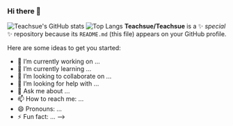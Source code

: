 ### Hi there 👋
![Teachsue's GitHub stats](https://github-readme-stats.vercel.app/api?username=Teachsue&show_icons=true&theme=radical) 
![Top Langs](https://github-readme-stats.vercel.app/api/top-langs/?username=Teachsue&layout=compact&theme=onedark)
**Teachsue/Teachsue** is a ✨ _special_ ✨ repository because its `README.md` (this file) appears on your GitHub profile.

Here are some ideas to get you started:

- 🔭 I’m currently working on ...
- 🌱 I’m currently learning ...
- 👯 I’m looking to collaborate on ...
- 🤔 I’m looking for help with ...
- 💬 Ask me about ...
- 📫 How to reach me: ...
- 😄 Pronouns: ...
- ⚡ Fun fact: ...
-->
